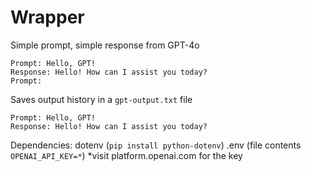 # Wrapper

Simple prompt, simple response from GPT-4o
```
Prompt: Hello, GPT!
Response: Hello! How can I assist you today?
Prompt:
```

Saves output history in a `gpt-output.txt` file
```
Prompt: Hello, GPT!
Response: Hello! How can I assist you today?
```

Dependencies:
dotenv (`pip install python-dotenv`)
.env (file contents `OPENAI_API_KEY=*`)
*visit platform.openai.com for the key

